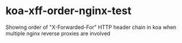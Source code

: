 # koa-xff-order-nginx-test
Showing order of "X-Forwarded-For" HTTP header chain in koa when multiple nginx reverse proxies are involved
